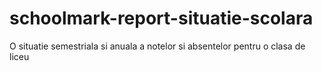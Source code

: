 # schoolmark-report-situatie-scolara
O situatie semestriala si anuala a notelor si absentelor pentru o clasa de liceu
